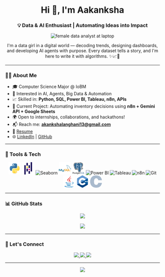 <h1 align="center">Hi 👋, I'm Aakanksha</h1>
<h3 align="center">💡 Data & AI Enthusiast | Automating Ideas into Impact</h3>

<p align="center">
  <img src="https://static.vecteezy.com/system/resources/previews/003/889/699/original/female-developer-working-on-data-analytics-illustration-vector.jpg" alt="female data analyst at laptop" width="320">
</p>

<p align="center">
  I'm a data girl in a digital world — decoding trends, designing dashboards, and developing AI agents with purpose. Every dataset tells a story, and I'm here to write it with algorithms. ✨📈🧠
</p>

---
### 👩‍💻 About Me

- 🎓 Computer Science Major @ IoBM  
- 🧠 Interested in AI, Agents, Big Data & Automation  
- 📈 Skilled in: **Python, SQL, Power BI, Tableau, n8n, APIs**  
- 🔧 Current Project: Automating inventory decisions using **n8n + Gemini API + Google Sheets**  
- 🌍 Open to internships, collaborations, and hackathons!  
- 📬 Reach me: **akankshalanghani13@gmail.com**  
- 📎 [Resume](https://docs.google.com/document/d/1aLpXKX0ka9G9PqYz0CQ0kudpXzJFmlIJHf9s_KZNjKc/edit?usp=sharing)  
- 🌐 [LinkedIn](https://pk.linkedin.com/in/aakankshapardeep) | [GitHub](https://github.com/AakankshaLanghani)

---

### 🔧 Tools & Tech

<p align="center">
  <img src="https://raw.githubusercontent.com/devicons/devicon/master/icons/python/python-original.svg" width="40" title="Python" />
  <img src="https://raw.githubusercontent.com/devicons/devicon/master/icons/pandas/pandas-original.svg" width="40" title="Pandas" />
  <img src="https://seaborn.pydata.org/_images/logo-mark-lightbg.svg" width="40" title="Seaborn" />
  <img src="https://raw.githubusercontent.com/devicons/devicon/master/icons/mysql/mysql-original-wordmark.svg" width="40" title="MySQL" />
  <img src="https://raw.githubusercontent.com/devicons/devicon/master/icons/postgresql/postgresql-original-wordmark.svg" width="40" title="PostgreSQL" />
  <img src="https://www.svgrepo.com/show/353405/power-bi.svg" width="40" title="Power BI" />
  <img src="https://www.vectorlogo.zone/logos/tableau/tableau-icon.svg" width="40" title="Tableau" />
  <img src="https://seeklogo.com/images/N/n8n-logo-6B739E84CE-seeklogo.com.png" width="40" title="n8n" />
  <img src="https://www.vectorlogo.zone/logos/git-scm/git-scm-icon.svg" width="40" title="Git" />
  <img src="https://raw.githubusercontent.com/devicons/devicon/master/icons/java/java-original.svg" width="40" title="Java" />
  <img src="https://raw.githubusercontent.com/devicons/devicon/master/icons/cplusplus/cplusplus-original.svg" width="40" title="C++" />
  <img src="https://raw.githubusercontent.com/devicons/devicon/master/icons/c/c-original.svg" width="40" title="C" />
</p>

---

### 📊 GitHub Stats

<p align="center">
  <img src="https://github-readme-stats.vercel.app/api/top-langs?username=aakankshalanghani&show_icons=true&locale=en&layout=compact" />
</p>

<p align="center">
  <img src="https://github-readme-streak-stats.herokuapp.com/?user=aakankshalanghani&theme=default" />
</p>

---

### 🔗 Let's Connect

<p align="center">
  <a href="https://pk.linkedin.com/in/aakankshapardeep" target="_blank">
    <img src="https://img.shields.io/badge/LinkedIn-0077B5?logo=linkedin&style=for-the-badge" />
  </a>
  <a href="mailto:akankshalanghani13@gmail.com">
    <img src="https://img.shields.io/badge/Gmail-D14836?logo=gmail&style=for-the-badge" />
  </a>
  <a href="https://github.com/AakankshaLanghani" target="_blank">
    <img src="https://img.shields.io/badge/GitHub-100000?logo=github&style=for-the-badge" />
  </a>
</p>

---

<p align="center">
  <img src="https://capsule-render.vercel.app/api?type=waving&color=gradient&height=100&section=footer&text=Thanks%20for%20visiting%20💜&fontSize=20" />
</p>
